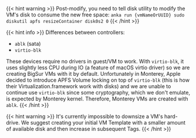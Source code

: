 ---
---

{{< hint warning >}}
Post-modify, you need to tell disk utility to modify the VM's disk to consume the new free space: `anka run {vmNameOrUUID} sudo diskutil apfs resizeContainer disk0s2 0`
{{< /hint >}}

{{< hint info >}}
Differences between controllers:

- `ablk` (sata)
- `virtio-blk`

These devices require no drivers in guest/VM to work. With `virtio-blk`, it uses slightly less CPU during IO (a feature of macOS virtio driver) so we are creating BigSur VMs with it by default. Unfortunately in Monterey, Apple decided to introduce APFS Volume locking on top of `virtio-blk` (this is how their Virtualization.framework work with disks) and we are unable to continue use `virtio-blk` since some cryptography, which we don't emulate, is expected by Monterey kernel. Therefore, Monterey VMs are created with `ablk`.
{{< /hint >}}

{{< hint warning >}}
It's currently impossible to downsize a VM's hard-drive. We suggest creating your initial VM Template with a smaller amount of available disk and then increase in subsequent Tags.
{{< /hint >}}
